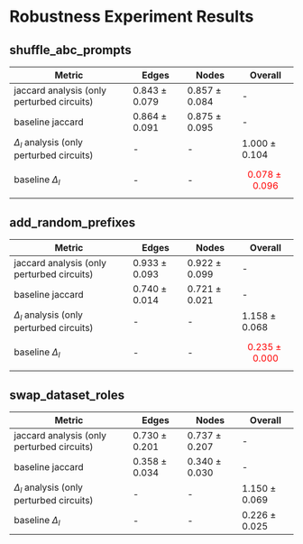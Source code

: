 # Robustness Experiment Results

## shuffle_abc_prompts

| Metric | Edges | Nodes | Overall |
|--------|-------|-------|---------|
| jaccard analysis (only perturbed circuits) | $0.843 \pm 0.079$ | $0.857 \pm 0.084$ | - |
| baseline jaccard | $0.864 \pm 0.091$ | $0.875 \pm 0.095$ | - |
| $\Delta_l$ analysis (only perturbed circuits) | - | - | $1.000 \pm 0.104$ |
| baseline $\Delta_l$ | - | - | <span style="color:red">$$0.078 \pm 0.096$$</span> |

## add_random_prefixes

| Metric | Edges | Nodes | Overall |
|--------|-------|-------|---------|
| jaccard analysis (only perturbed circuits) | $0.933 \pm 0.093$ | $0.922 \pm 0.099$ | - |
| baseline jaccard | $0.740 \pm 0.014$ | $0.721 \pm 0.021$ | - |
| $\Delta_l$ analysis (only perturbed circuits) | - | - | $1.158 \pm 0.068$ |
| baseline $\Delta_l$ | - | - | <span style="color:red">$$0.235 \pm 0.000$$</span> |

## swap_dataset_roles

| Metric | Edges | Nodes | Overall |
|--------|-------|-------|---------|
| jaccard analysis (only perturbed circuits) | $0.730 \pm 0.201$ | $0.737 \pm 0.207$ | - |
| baseline jaccard | $0.358 \pm 0.034$ | $0.340 \pm 0.030$ | - |
| $\Delta_l$ analysis (only perturbed circuits) | - | - | $1.150 \pm 0.069$ |
| baseline $\Delta_l$ | - | - | $0.226 \pm 0.025$ |
